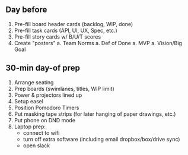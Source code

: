 ## Day before

1. Pre-fill board header cards (backlog, WIP, done)
1. Pre-fill task cards (API, UI, UX, Spec, etc.)
1. Pre-fill story cards w/ B/U/T scores
1. Create "posters"
  a. Team Norms
  a. Def of Done
  a. MVP
  a. Vision/Big Goal

## 30-min day-of prep

1. Arrange seating
1. Prep boards (swimlanes, titles, WIP limit)
1. Power & projectors lined up
1. Setup easel
1. Position Pomodoro Timers
2. Put masking tape strips (for later hanging of paper drawings, etc.)
3. Put phone on DND mode
3. Laptop prep: 
    * connect to wifi
    * turn off extra software (including email dropbox/box/drive sync)
    * open slack
